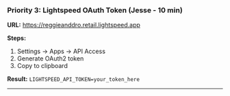 ### **Priority 3: Lightspeed OAuth Token** (Jesse - 10 min)

**URL:** <https://reggieanddro.retail.lightspeed.app>

**Steps:**

1. Settings → Apps → API Access
2. Generate OAuth2 token
3. Copy to clipboard

**Result:** `LIGHTSPEED_API_TOKEN=your_token_here`

---
